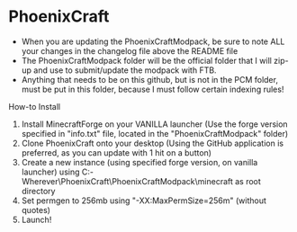 PhoenixCraft
============
- When you are updating the PhoenixCraftModpack, be sure to note ALL your changes in the changelog file above the README file
- The PhoenixCraftModpack folder will be the official folder that I will zip-up and use to submit/update the modpack with FTB.
- Anything that needs to be on this github, but is not in the PCM folder, must be put in this folder, because I must follow certain indexing rules!


How-to Install

1. Install MinecraftForge on your VANILLA launcher (Use the forge version specified in "info.txt" file, located in the "PhoenixCraftModpack" folder)
2. Clone PhoenixCraft onto your desktop (Using the GitHub application is preferred, as you can update with 1 hit on a button)
3. Create a new instance (using specified forge version, on vanilla launcher) using C:\-Wherever\PhoenixCraft\PhoenixCraftModpack\minecraft as root directory
4. Set permgen to 256mb using "-XX:MaxPermSize=256m" (without quotes)
5. Launch!


